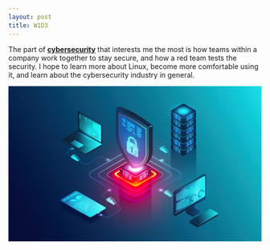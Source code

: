 ```yaml
---
layout: post
title: W1D3
---
```


The part of **[cybersecurity](https://www.nist.gov/cybersecurity)** that interests me the most is how teams within a company work together to stay secure, and how a red team tests the security.  I hope to learn more about Linux, become more comfortable using it, and learn about the cybersecurity industry in general.

![cool cybersecurity image](/images/coolcyberphoto.jpg)
